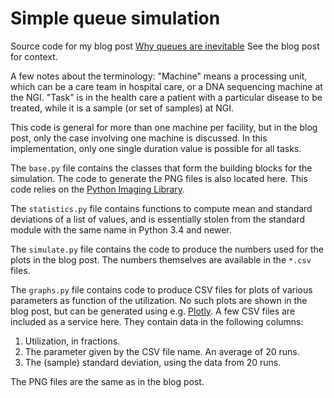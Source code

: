 Simple queue simulation
=======================

Source code for my blog post [Why queues are inevitable](https://kraulis.wordpress.com/2015/01/31/why-queues-are-inevitable/)
See the blog post for context.

A few notes about the terminology: "Machine" means a processing unit,
which can be a care team in hospital care, or a DNA sequencing machine
at the NGI. "Task" is in the health care a patient with a particular
disease to be treated, while it is a sample (or set of samples) at
NGI.

This code is general for more than one machine per facility, but in
the blog post, only the case involving one machine is discussed. In
this implementation, only one single duration value is possible for
all tasks.

The `base.py` file contains the classes that form the building blocks
for the simulation. The code to generate the PNG files is also located
here. This code relies on the
[Python Imaging Library](http://www.pythonware.com/products/pil/).

The `statistics.py` file contains functions to compute mean and
standard deviations of a list of values, and is essentially stolen
from the standard module with the same name in Python 3.4 and newer.

The `simulate.py` file contains the code to produce the numbers used
for the plots in the blog post. The numbers themselves are available
in the `*.csv` files.

The `graphs.py` file contains code to produce CSV files for plots of various
parameters as function of the utilization. No such plots are shown in
the blog post, but can be generated using
e.g. [Plotly](https://plot.ly/). A few CSV files are included as
a service here. They contain data in the following columns:

1. Utilization, in fractions.
2. The parameter given by the CSV file name. An average of 20 runs.
3. The (sample) standard deviation, using the data from 20 runs.

The PNG files are the same as in the blog post.
